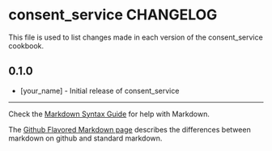 consent_service CHANGELOG
=========================

This file is used to list changes made in each version of the consent_service cookbook.

0.1.0
-----
- [your_name] - Initial release of consent_service

- - -
Check the [Markdown Syntax Guide](http://daringfireball.net/projects/markdown/syntax) for help with Markdown.

The [Github Flavored Markdown page](http://github.github.com/github-flavored-markdown/) describes the differences between markdown on github and standard markdown.
